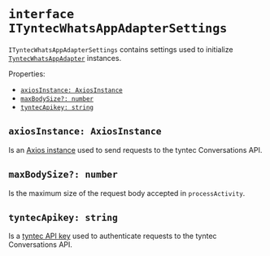 # `interface ITyntecWhatsAppAdapterSettings`

`ITyntecWhatsAppAdapterSettings` contains settings used to initialize [`TyntecWhatsAppAdapter`](./TyntecWhatsAppAdapter.md)
instances.

Properties:
* [`axiosInstance: AxiosInstance`](#axiosinstance-axiosinstance)
* [`maxBodySize?: number`](#maxbodysize-number)
* [`tyntecApikey: string`](#tyntecapikey-string)


## `axiosInstance: AxiosInstance`

Is an [Axios instance](https://github.com/axios/axios) used to send requests to
the tyntec Conversations API.


## `maxBodySize?: number`

Is the maximum size of the request body accepted in `processActivity`.


## `tyntecApikey: string`

Is a [tyntec API key](https://www.tyntec.com/docs/faq-whatsapp-business-onboarding-how-can-i-get-api-key-setup-my-whatsapp-business-account)
used to authenticate requests to the tyntec Conversations API.
